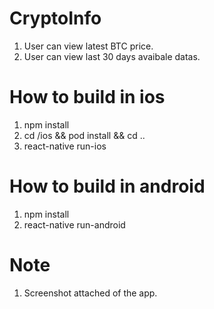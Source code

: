 # CryptoInfo
1. User can view latest BTC price.
2. User can view last 30 days avaibale datas.

# How to build in ios
1. npm install
2. cd /ios && pod install && cd ..
3. react-native run-ios

# How to build in android
1. npm install
2. react-native run-android

# Note
1. Screenshot attached of the app.

